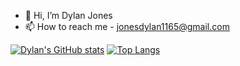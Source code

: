 - 👋 Hi, I’m Dylan Jones
- 📫 How to reach me - jonesdylan1165@gmail.com

<!---
jonesdy99/jonesdy99 is a ✨ special ✨ repository because its `README.md` (this file) appears on your GitHub profile.
You can click the Preview link to take a look at your changes.
--->

[![Dylan's GitHub stats](https://github-readme-stats.vercel.app/api?username=jonesdy99&count_private=true&show_icons=true&theme=dark)](https://github.com/jonesdy99/github-readme-stats)
[![Top Langs](https://github-readme-stats.vercel.app/api/top-langs/?username=jonesdy99)](https://github.com/jonesdy99/github-readme-stats)
